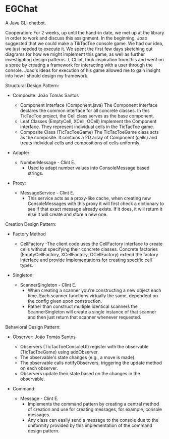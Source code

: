 # EGChat
A Java CLI chatbot.

Cooperation: 
  For 2 weeks, up until the hand-in date, we met up at the library in order to work and discuss this assignment. 
  In the beginning, Joao suggested that we could make a TikTacToe console game. We had our idea, we just needed to execute it.
  We spent the first few days sketching out diagrams for how we might implement this game, as well as further investigating design patterns.
  I, CLint, took inspiration from this and went on a spree by creating a framework for interacting with a user through the console. Joao's ideas for execution 
  of his game allowed me to gain insight into how I should design my framework.

Structural Design Pattern:
- Composite: João Tomás Santos
  - Component Interface (Component.java)
      The Component interface declares the common interface for all concrete classes. In this TicTacToe project, the Cell class serves as the base component.
  - Leaf Classes (EmptyCell, XCell, OCell)
      Implement the Component interface. They represent individual cells in the TicTacToe game.
  - Composite Class (TicTacToeGame)
      The TicTacToeGame class acts as the composite. It contains a 2D array of Component (cells) and treats individual cells and compositions of cells uniformly.

- Adapter:
  - NumberMessage - Clint E.
    - Used to adapt number values into ConsoleMessage based strings.

- Proxy:
  - MessageService - Clint E.
    - This service acts as a proxy-like cache, when creating new ConsoleMessages with this proxy it will first check a dictionary to see if that exact message already exists. If it does, it will return it else it will create and store a new one.


Creation Design Pattern:
- Factory Method
  - CellFactory 
    -The client code uses the CellFactory interface to create cells without specifying their concrete classes.
    Concrete factories (EmptyCellFactory, XCellFactory, OCellFactory) extend the factory interface and provide implementations for creating specific cell types.

- Singleton:
  - ScannerSingleton - Clint E.
    - When creating a scanner you're constructing a new object each time. Each scanner functions virtually the same, dependent on the config given upon construction.
    - Rather than construct multiple identical scanners the ScannerSingleton will create a single instance of that scanner and then just return that scanner whenever requested.


    
Behavioral Design Pattern:
- Observer: João Tomás Santos
  - Observers (TicTacToeConsoleUI) register with the observable (TicTacToeGame) using addObserver.
  -  The observable's state changes (e.g., a move is made).
  -  The observable calls notifyObservers, triggering the update method on each observer.
  -  Observers update their state based on the changes in the observable.

- Command:
  - Message - Clint E.
    - Implements the command pattern by creating a central method of creation and use for creating messages, for example, console messages.
    - Any class can easily send a message to the console due to the uniformity provided by this implementation of the command design pattern.

